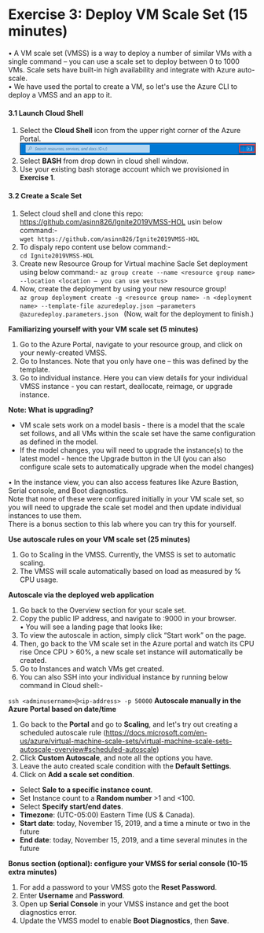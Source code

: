 # Exercise 3: Deploy VM Scale Set (15 minutes)

•	A VM scale set (VMSS) is a way to deploy a number of similar VMs with a single command – you can use a scale set to deploy between 0 to 1000 VMs. Scale sets have built-in high availability and integrate with Azure auto-scale.<br/>
•	We have used the portal to create a VM, so let's use the Azure CLI to deploy a VMSS and an app to it.<br/>

#### 3.1 Launch Cloud Shell

1. Select the **Cloud Shell** icon from the upper right corner of the Azure Portal.<br/>
<img src="images/azureclisign.png"/><br/>
2. Select **BASH** from drop down in cloud shell window.<br/>
3. Use your existing bash storage account which we provisioned in **Exercise 1**.<br/>
#### 3.2 Create a Scale Set

1. Select cloud shell and clone this repo: https://github.com/asinn826/Ignite2019VMSS-HOL usin below command:-<br/>
``
wget https://github.com/asinn826/Ignite2019VMSS-HOL
``
2. To dispaly repo content use below command:-<br/>
``
cd Ignite2019VMSS-HOL
``
3. Create new Resource Group for Virtual machine Sacle Set deployment using below command:-
``
az group create --name <resource group name> --location <location – you can use westus>
``
4. Now, create the deployment by using your new resource group!<br/>
``
az group deployment create -g <resource group name> -n <deployment name> --template-file azuredeploy.json –parameters @azuredeploy.parameters.json 
``
(Now, wait for the deployment to finish.)<br/>

**Familiarizing yourself with your VM scale set (5 minutes)**

1. Go to the Azure Portal, navigate to your resource group, and click on your newly-created VMSS.<br/>
2. Go to Instances. Note that you only have one – this was defined by the template.<br/>
3. Go to individual instance. Here you can view details for your individual VMSS instance - you can restart, deallocate, reimage, or upgrade instance.<br/>

**Note: What is upgrading?**

- VM scale sets work on a model basis - there is a model that the scale set follows, and all VMs within the scale set have the same configuration as defined in the model.<br/>
- If the model changes, you will need to upgrade the instance(s) to the latest model - hence the Upgrade button in the UI (you can also configure scale sets to automatically upgrade when the model changes)<br/>

•	In the instance view, you can also access features like Azure Bastion, Serial console, and Boot diagnostics.<br/>
Note that none of these were configured initially in your VM scale set, so you will need to upgrade the scale set model and then update individual instances to use them.<br/>
There is a bonus section to this lab where you can try this for yourself.

**Use autoscale rules on your VM scale set (25 minutes)**
1. Go to Scaling in the VMSS. Currently, the VMSS is set to automatic scaling.<br/>
2. The VMSS will scale automatically based on load as measured by % CPU usage.<br/>

**Autoscale via the deployed web application**

1. Go back to the Overview section for your scale set.<br/>
2. Copy the public IP address, and navigate to <ip-address>:9000 in your browser.<br/>
  •	You will see a landing page that looks like:<br/>
3. To view the autoscale in action, simply click “Start work” on the page.<br/>
4. Then, go back to the VM scale set in the Azure portal and watch its CPU rise Once CPU > 60%, a new scale set instance will automatically be created.<br/>
5. Go to Instances and watch VMs get created.
6. You can also SSH into your individual instance by running below command in Cloud shell:-<br/>
  
 ``
 ssh <adminusername>@<ip-address> -p 50000
 ``
**Autoscale manually in the Azure Portal based on date/time**

1. Go back to the **Portal** and go to **Scaling**, and let's try out creating a scheduled autoscale rule (https://docs.microsoft.com/en-us/azure/virtual-machine-scale-sets/virtual-machine-scale-sets-autoscale-overview#scheduled-autoscale)
2. Click **Custom Autoscale**, and note all the options you have.<br/>
3. Leave the auto created scale condition with the **Default Settings**.<br/>
4. Click on **Add a scale set condition**.<br/>
- Select **Sale to a specific instance count**.<br/>
- Set Instance count to a **Random number** >1 and <100.<br/>
- Select **Specify start/end dates**.<br/>
- **Timezone**: (UTC-05:00) Eastern Time (US & Canada).<br/>
- **Start date**: today, November 15, 2019, and a time a minute or two in the future<br/>
- **End date**: today, November 15, 2019, and a time several minutes in the future<br/>

**Bonus section (optional): configure your VMSS for serial console (10-15 extra minutes)**

1. For add a password to your VMSS goto the **Reset Password**.<br/>
2. Enter **Username** and **Password**.<br/>
3. Open up **Serial Console** in your VMSS instance and get the boot diagnostics error.<br/>
4. Update the VMSS model to enable **Boot Diagnostics**, then **Save**.<br/>

 



